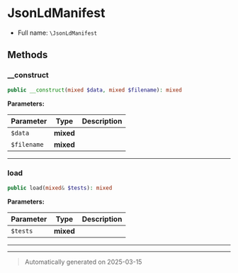 
# JsonLdManifest





* Full name: `\JsonLdManifest`




## Methods


### __construct



```php
public __construct(mixed $data, mixed $filename): mixed
```








**Parameters:**

| Parameter | Type | Description |
|-----------|------|-------------|
| `$data` | **mixed** |  |
| `$filename` | **mixed** |  |





***

### load



```php
public load(mixed& $tests): mixed
```








**Parameters:**

| Parameter | Type | Description |
|-----------|------|-------------|
| `$tests` | **mixed** |  |





***


***
> Automatically generated on 2025-03-15
